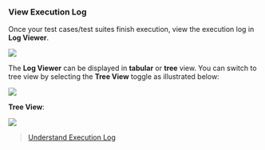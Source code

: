 
### View Execution Log

Once your test cases/test suites finish execution, view the execution log in **Log Viewer**.

<img src="https://github.com/katalon-studio/docs-images/raw/master/katalon-studio/docs/test-suite-report/tabular.png">

The **Log Viewer** can be displayed in **tabular** or **tree** view. You can switch to tree view by selecting the **Tree View** toggle as illustrated below:

<img src="https://github.com/katalon-studio/docs-images/raw/master/katalon-studio/docs/test-suite-report/toggle.png">

**Tree View**:

<img src="https://github.com/katalon-studio/docs-images/raw/master/katalon-studio/docs/test-suite-report/tree.png">

> [Understand Execution Log](https://docs.katalon.com/katalon-studio/docs/working-with-execution-log.html)
